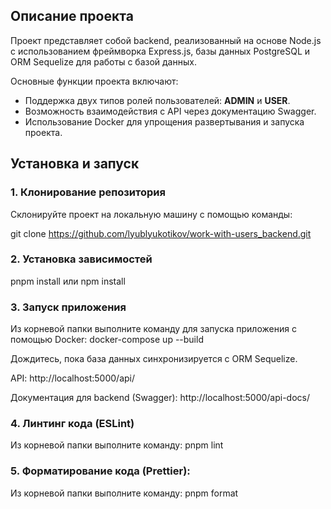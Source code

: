 ## Описание проекта

Проект представляет собой backend, реализованный на основе Node.js с использованием фреймворка Express.js, базы данных PostgreSQL и ORM Sequelize для работы с базой данных.

Основные функции проекта включают:

- Поддержка двух типов ролей пользователей: **ADMIN** и **USER**.
- Возможность взаимодействия с API через документацию Swagger.
- Использование Docker для упрощения развертывания и запуска проекта.

## Установка и запуск

### 1. Клонирование репозитория

Склонируйте проект на локальную машину с помощью команды:


git clone <https://github.com/lyublyukotikov/work-with-users_backend.git>

### 2.  Установка зависимостей
pnpm install или npm install

### 3.  Запуск приложения
Из корневой папки выполните команду для запуска приложения с помощью Docker: 
docker-compose up --build

Дождитесь, пока база данных синхронизируется с ORM Sequelize.


API: http://localhost:5000/api/

Документация для backend (Swagger): http://localhost:5000/api-docs/

### 4. Линтинг кода (ESLint)
Из корневой папки выполните команду: pnpm lint

### 5. Форматирование кода (Prettier):
Из корневой папки выполните команду: pnpm format
